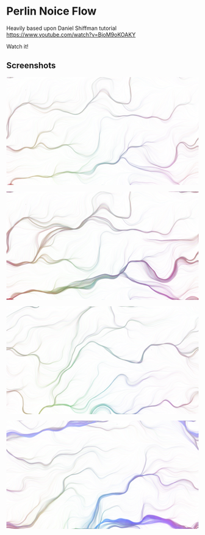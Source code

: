 Perlin Noice Flow
=================

Heavily based upon Daniel Shiffman tutorial  https://www.youtube.com/watch?v=BjoM9oKOAKY

Watch it!

Screenshots
----------

![img](perlin_noice_flow_1.png)

![img](perlin_noice_flow_2.png)

![img](perlin_noice_flow_3.png)

![img](perlin_noice_flow_4.png)